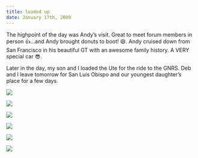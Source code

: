 ```yaml
---
title: loaded up
date: January 17th, 2009
---
```


The highpoint of the day was Andy’s visit. Great to meet forum members in person 👍…and Andy brought donuts to boot! 😄. Andy cruised down from San Francisco in his beautiful GT with an awesome family history. A VERY special car 😎.

Later in the day, my son and I loaded the Ute for the ride to the GNRS. Deb and I leave tomorrow for San Luis Obispo and our youngest daughter’s place for a few days.

![](/images/pop/studeute/IMG_2152.jpg)

![](/images/pop/studeute/IMG_2153.jpg)

![](/images/pop/studeute/IMG_2154.jpg)

![](/images/pop/studeute/IMG_2155.jpg)

![](/images/pop/studeute/IMG_2157.jpg)

![](/images/pop/studeute/IMG_2160.jpg)
